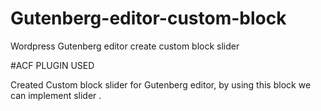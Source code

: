 # Gutenberg-editor-custom-block
Wordpress Gutenberg editor create custom  block slider

#ACF PLUGIN USED

Created Custom block slider for Gutenberg editor, by using this block we can implement slider .
